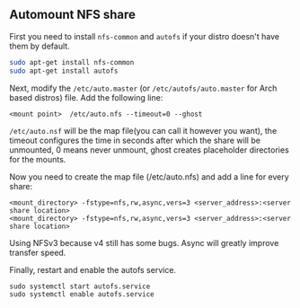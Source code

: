 ## Automount NFS share

First you need to install `nfs-common` and `autofs` if your distro doesn't have them by default.

```bash
sudo apt-get install nfs-common
sudo apt-get install autofs
```

Next, modify the `/etc/auto.master` (or `/etc/autofs/auto.master` for Arch based distros) file. Add the following line:

```
<mount point>  /etc/auto.nfs --timeout=0 --ghost
```

`/etc/auto.nsf` will be the map file(you can call it however you want), the timeout configures the time in seconds after which the share will be unmounted, 0 means never unmount, ghost creates placeholder directories for the mounts.

Now you need to create the map file (/etc/auto.nfs) and add a line for every share:

```
<mount_directory> -fstype=nfs,rw,async,vers=3 <server_address>:<server share location>
<mount_directory> -fstype=nfs,rw,async,vers=3 <server_address>:<server share location>
```

Using NFSv3 because v4 still has some bugs. Async will greatly improve transfer speed.

Finally, restart and enable the autofs service.

```
sudo systemctl start autofs.service
sudo systemctl enable autofs.service
```